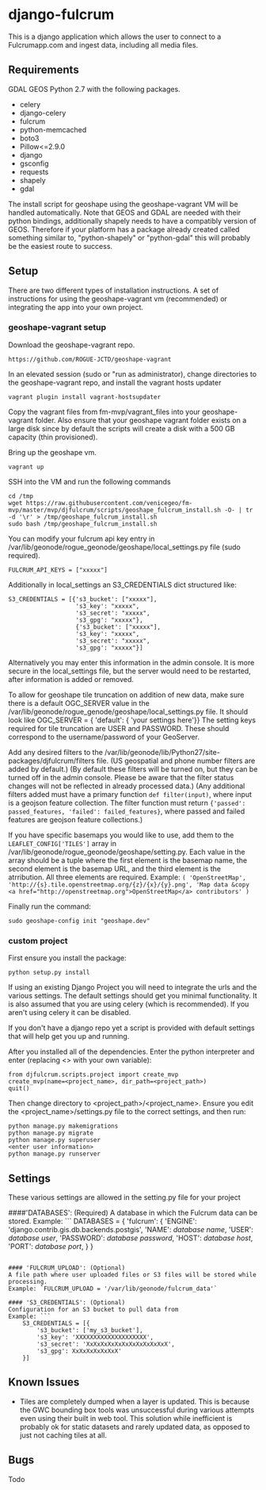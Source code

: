 # django-fulcrum

This is a django application which allows the user to connect to a Fulcrumapp.com and ingest data, including all media files.

## Requirements

GDAL
GEOS
Python 2.7 with the following packages.
 - celery
 - django-celery
 - fulcrum
 - python-memcached
 - boto3
 - Pillow<=2.9.0
 - django
 - gsconfig
 - requests
 - shapely
 - gdal

The install script for geoshape using the geoshape-vagrant VM will be handled automatically.
Note that GEOS and GDAL are needed with their python bindings, additionally shapely needs to have a compatibly version of GEOS.
Therefore if your platform has a package already created called something similar to, "python-shapely" or "python-gdal" this will probably be
the easiest route to success.

## Setup 

There are two different types of installation instructions.  A set of instructions for using the geoshape-vagrant vm (recommended) or integrating the app into your own project.

### geoshape-vagrant setup

Download the geoshape-vagrant repo.
```
https://github.com/ROGUE-JCTD/geoshape-vagrant
```

In an elevated session (sudo or "run as administrator),
change directories to the geoshape-vagrant repo, and install the vagrant hosts updater
```
vagrant plugin install vagrant-hostsupdater
```

Copy the vagrant files from fm-mvp/vagrant_files into your geoshape-vagrant folder.  Also ensure that your geoshape vagrant folder exists on a large disk since by default the scripts will create a disk with a 500 GB capacity (thin provisioned).  

Bring up the geoshape vm.
```
vagrant up
```

SSH into the VM and run the following commands
```
cd /tmp
wget https://raw.githubusercontent.com/venicegeo/fm-mvp/master/mvp/djfulcrum/scripts/geoshape_fulcrum_install.sh -O- | tr -d '\r' > /tmp/geoshape_fulcrum_install.sh
sudo bash /tmp/geoshape_fulcrum_install.sh
```

You can modify your fulcrum api key entry in /var/lib/geonode/rogue_geonode/geoshape/local_settings.py file (sudo required).
```
FULCRUM_API_KEYS = ["xxxxx"]
```
Additionally in local_settings an S3_CREDENTIALS dict structured like:

```
S3_CREDENTIALS = [{'s3_bucket': ["xxxxx"],
                   's3_key': "xxxxx",
                   's3_secret': "xxxxx",
                   's3_gpg': "xxxxx"},
                   {'s3_bucket': ["xxxxx"],
                   's3_key': "xxxxx",
                   's3_secret': "xxxxx",
                   's3_gpg': "xxxxx"}]
```

Alternatively you may enter this information in the admin console.  It is more secure in the local_settings file, but the server would need to be restarted, after information is added or removed.

To allow for geoshape tile truncation on addition of new data, make sure there is a default OGC_SERVER value in the  /var/lib/geonode/rogue_genode/geoshape/local_settings.py file. It should look like OGC_SERVER = { 'default': { 'your settings here'}}
The setting keys required for tile truncation are USER and PASSWORD. These should correspond to the username/password of your GeoServer.

Add any desired filters to the /var/lib/geonode/lib/Python27/site-packages/djfulcrum/filters file. (US geospatial and phone number filters are added by default.)
(By default these filters will be turned on, but they can be turned off in the admin console. Please be aware that the filter status changes will not be reflected in already processed data.)
(Any additional filters added must have a primary function `def filter(input)`, where input is a geojson feature collection. The filter function must return `{'passed': passed_features, 'failed': failed_features}`, where passed and failed features are geojson feature collections.)

If you have specific basemaps you would like to use, add them to the `LEAFLET_CONFIG['TILES']` array in /var/lib/geonode/rogue_geonode/geoshape/setting.py. 
Each value in the array should be a tuple where the first element is the basemap name, the second element is the basemap URL, and the third element is the atrribution. All three elements are required. 
Example: `( 'OpenStreetMap',
         'http://{s}.tile.openstreetmap.org/{z}/{x}/{y}.png',
         'Map data &copy  <a href="http://openstreetmap.org">OpenStreetMap</a> contributors' )`
         

Finally run the command:
```
sudo geoshape-config init "geoshape.dev"
```

### custom project

First ensure you install the package:
```
python setup.py install
```

If using an existing Django Project you will need to integrate the urls and the various settings. The default settings should get you minimal functionality.  It is also assumed that you are using celery (which is recommended). If you aren't using celery it can be disabled.

If you don't have a django repo yet a script is provided with default settings that will help get you up and running.

After you installed all of the dependencies. Enter the python interpreter and enter (replacing <> with your own variable):
```
from djfulcrum.scripts.project import create_mvp
create_mvp(name=<project_name>, dir_path=<project_path>)
quit()
```

Then change directory to <project_path>/<project_name>.
Ensure you edit the <project_name>/settings.py file to the correct settings, and then run:
```
python manage.py makemigrations
python manage.py migrate
python manage.py superuser
<enter user information>
python manage.py runserver
```

## Settings

These various settings are allowed in the setting.py file for your project

####'DATABASES': (Required)
A database in which the Fulcrum data can be stored. 
Example: ```
    DATABASES = {
        'fulcrum': {
            'ENGINE': 'django.contrib.gis.db.backends.postgis',
            'NAME': *database name*,
            'USER': *database user*,
            'PASSWORD': *database password*,
            'HOST': *database host*,
            'PORT': *database port*,
        }
    }
```

#### 'FULCRUM_UPLOAD': (Optional)
A file path where user uploaded files or S3 files will be stored while processing.
Example: `FULCRUM_UPLOAD = '/var/lib/geonode/fulcrum_data'`

#### 'S3_CREDENTIALS': (Optional)
Configuration for an S3 bucket to pull data from
Example: ```
    S3_CREDENTIALS = [{
        's3_bucket': ['my_s3_bucket'],
        's3_key': 'XXXXXXXXXXXXXXXXXXXX',
        's3_secret': 'XxXxXxXxXxXxXxXxXxXxXxX',
        's3_gpg': XxXxXxXxXxXxX'
    }]
```

       

## Known Issues
- Tiles are completely dumped when a layer is updated.  This is because the GWC bounding box tools was unsuccessful during various attempts even using their built in web tool.  This solution while inefficient is probably ok for static datasets and rarely updated data, as opposed to just not caching tiles at all.

## Bugs

Todo
